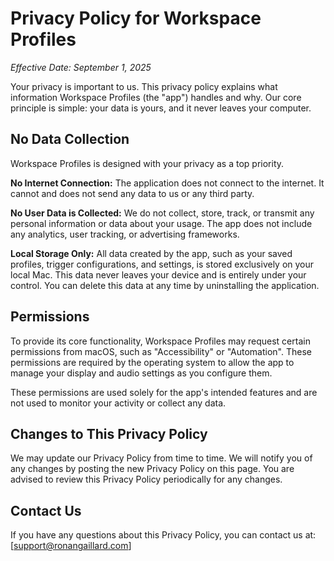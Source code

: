 # Privacy Policy for Workspace Profiles

_Effective Date: September 1, 2025_

Your privacy is important to us. This privacy policy explains what information Workspace Profiles (the "app") handles and why. Our core principle is simple: your data is yours, and it never leaves your computer.

## No Data Collection

Workspace Profiles is designed with your privacy as a top priority.

**No Internet Connection:** The application does not connect to the internet. It cannot and does not send any data to us or any third party.

**No User Data is Collected:** We do not collect, store, track, or transmit any personal information or data about your usage. The app does not include any analytics, user tracking, or advertising frameworks.

**Local Storage Only:** All data created by the app, such as your saved profiles, trigger configurations, and settings, is stored exclusively on your local Mac. This data never leaves your device and is entirely under your control. You can delete this data at any time by uninstalling the application.

## Permissions

To provide its core functionality, Workspace Profiles may request certain permissions from macOS, such as "Accessibility" or "Automation". These permissions are required by the operating system to allow the app to manage your display and audio settings as you configure them.

These permissions are used solely for the app's intended features and are not used to monitor your activity or collect any data.

## Changes to This Privacy Policy

We may update our Privacy Policy from time to time. We will notify you of any changes by posting the new Privacy Policy on this page. You are advised to review this Privacy Policy periodically for any changes.

## Contact Us

If you have any questions about this Privacy Policy, you can contact us at: [support@ronangaillard.com]
